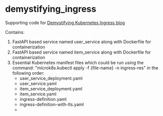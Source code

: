 # demystifying_ingress
Supporting code for [Demystifying Kubernetes Ingress blog](https://medium.com/@adrin-mukherjee/demystifying-kubernetes-ingress-b725f9f52ebc)

Contains:
1. FastAPI based service named user_service along with Dockerfile for containerization
2. FastAPI based service named item_service along with Dockerfile for containerization
3. Essential Kubernetes manifest files which could be run using the command: "microk8s.kubectl apply -f {file-name} -n ingress-res" in the following order:
   -   user_service_deployment.yaml
   -   user_service.yaml
   -   item_service_deployment.yaml
   -   item_service.yaml
   -   ingress-definition.yaml
   -   ingress-definition-with-tls.yaml
   -   
